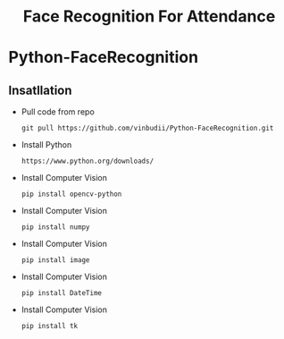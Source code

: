 <h1 align="center">Face Recognition For Attendance</h1>

# Python-FaceRecognition

## Insatllation

- Pull code from repo
  ```
  git pull https://github.com/vinbudii/Python-FaceRecognition.git
  ```
- Install Python
  ```
  https://www.python.org/downloads/
  ```
- Install Computer Vision
  ```
  pip install opencv-python
  ```
- Install Computer Vision
  ```
  pip install numpy
  ```
- Install Computer Vision
  ```
  pip install image
  ```
- Install Computer Vision
  ```
  pip install DateTime
  ```
- Install Computer Vision
  ```
  pip install tk
  ```

